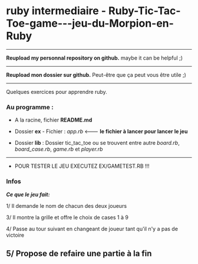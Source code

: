 # ruby intermediaire - Ruby-Tic-Tac-Toe-game---jeu-du-Morpion-en-Ruby


-------------

**Reupload my personnal repository on github.**
maybe it can be helpful ;)

-------------

**Reupload mon dossier sur github.**
Peut-être que ça peut vous être utile ;)

-------------
Quelques exercices pour apprendre ruby.
### Au programme :

- A la racine, fichier **README.md**

- Dossier **ex** - Fichier : *app.rb* <--- **le fichier à lancer pour lancer le jeu**

- Dossier **lib** : Dossier tic_tac_toe ou se trouvent entre autre *board.rb*, *board_case.rb*, *game.rb* et *player.rb*


-------------


- POUR TESTER LE JEU EXECUTEZ EX/GAMETEST.RB !!!


### Infos

***Ce que le jeu fait:***

1/ Il demande le nom de chacun des deux joueurs

3/ Il montre la grille et offre le choix de cases 1 à 9

4/ Passe au tour suivant en changeant de joueur tant qu'il n'y a pas de victoire

5/ Propose de refaire une partie à la fin 
------------
